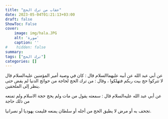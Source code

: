 ```yaml
---
title: "عقاب من ترك الحج"
date: 2023-05-04T01:21:13+03:00
draft: false
ShowToc: False
cover:
    image: img/hala.JPG
    alt: 'صورة'
    caption: ''
#    hidden: false
summary: 
tags: ["ترك الحج"]
categories: []
---
```

عن أبي عبد الله عن أبيه عليهما‌السلام قال : كان في وصية أمير المؤمنين
عليه‌السلام قال لا تتركوا حج بيت ربكم فتهلكوا ، وقال : من ترك
الحج لحاجة من حوائج الدنيا لم يقض حتى ينظر إلى الملحقين.

عن أبي عبد الله عليه‌السلام قال : سمعته يقول من مات ولم يحج حجة الاسلام ولم تمنعه من ذلك حاجة
 
تجحف به أو مرض لا يطيق الحج من أجله أو سلطان يمنعه فليمت يهوديا
أو نصرانيا.


